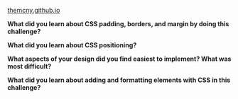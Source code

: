 [themcny.github.io](https://themcny.github.io "Nicole's Homepage")

**What did you learn about CSS padding, borders, and margin by doing this challenge?**



**What did you learn about CSS positioning?**



**What aspects of your design did you find easiest to implement? What was most difficult?**



**What did you learn about adding and formatting elements with CSS in this challenge?**


